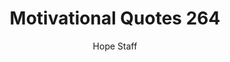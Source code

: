 ---
image: /assets/img/mq/mq_264_mlk.png
title: Motivational Quotes 264
categories:
  - Motivational Quotes
author: Hope Staff
notes: Motivational Quotes 264
embed: >-
  EMBED_GOES_HERE
transcript: >-
  SOME LINES OF TEXT START HERE
---